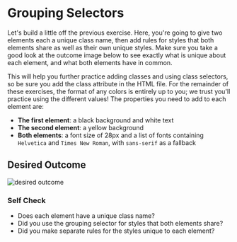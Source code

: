 # Grouping Selectors

Let's build a little off the previous exercise. Here, you're going to give two elements each a unique class name, 
then add rules for styles that both elements share as well as their own unique styles. Make sure you take 
a good look at the outcome image below to see exactly what is unique about each element, and what both 
elements have in common.

This will help you further practice adding classes and using class selectors, so be sure you add 
the class attribute in the HTML file. For the remainder of these exercises, the format of any colors 
is entirely up to you; we trust you'll practice using the different values! 
The properties you need to add to each element are:

- **The first element**: a black background and white text
- **The second element**: a yellow background
- **Both elements**: a font size of 28px and a list of fonts containing 
    `Helvetica` and `Times New Roman`, with `sans-serif` as a fallback

## Desired Outcome

![desired outcome](./desired-outcome.png)

### Self Check

- Does each element have a unique class name?
- Did you use the grouping selector for styles that both elements share?
- Did you make separate rules for the styles unique to each element?
